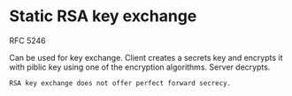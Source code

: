 # Static RSA key exchange

RFC 5246

Can be used for key exchange. Client creates a secrets key and encrypts it with piblic key using one of the encryption algorithms. Server decrypts. 

~~~admonish warning
RSA key exchange does not offer perfect forward secrecy.
~~~
